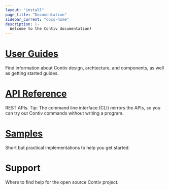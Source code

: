 ```yaml
---
layout: "install"
page_title: "Documentation"
sidebar_current: "docs-home"
description: |-
  Welcome to the Contiv documentation!
---
```


# [User Guides](user_guides)
Find information about Contiv design, archtecture, and components, as well as getting started
guides.

# [API Reference](api)
REST APIs. Tip: The command line interface (CLI) mirrors the APIs, so you can try out Contiv
commands without writing a program.

# [Samples](samples)
Short but practical implementations to help you get started.

# Support
Where to find help for the open source Contiv project.
